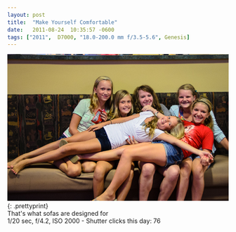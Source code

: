 ```yaml
---
layout: post
title:  "Make Yourself Comfortable"
date:   2011-08-24  10:35:57 -0600
tags: ["2011",  D7000, "18.0-200.0 mm f/3.5-5.6", Genesis]
---
```

![:title](/images/2011/2011_0824_D7K_0621.jpg)
{: .prettyprint}  
That's what sofas are designed for  
1/20 sec, f/4.2, ISO 2000 - Shutter clicks this day: 76